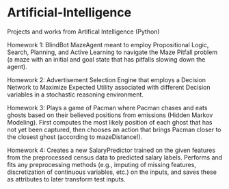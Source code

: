 # Artificial-Intelligence

Projects and works from Artifical Intelligence (Python)

Homework 1:
BlindBot MazeAgent meant to employ Propositional Logic, Search, Planning, and Active Learning to navigate the Maze Pitfall problem (a maze with an initial and goal state that has pitfalls slowing down the agent).

Homework 2:
Advertisement Selection Engine that employs a Decision Network to Maximize Expected Utility associated with different Decision variables in a stochastic reasoning environment.

Homework 3:
Plays a game of Pacman where Pacman chases and eats ghosts based on their believed positions from emissions (Hidden Markov Modeling). First computes the most likely position of each ghost that has not yet been captured, then chooses an action that brings Pacman closer to the closest ghost (according to mazeDistance!).

Homework 4:
Creates a new SalaryPredictor trained on the given features from the preprocessed census data to predicted salary labels. Performs and fits any preprocessing methods (e.g., imputing of missing features, discretization of continuous variables, etc.) on the inputs, and saves these as attributes to later transform test inputs.
